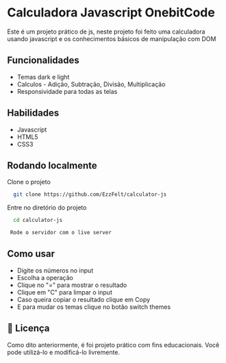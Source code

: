 
# Calculadora Javascript OnebitCode

Este é um projeto prático de js, neste projeto foi feito uma calculadora usando javascript e os conhecimentos básicos de manipulação com DOM




## Funcionalidades

- Temas dark e light
- Calculos - Adição, Subtração, Divisão, Multiplicação
- Responsividade para todas as telas



##  Habilidades
- Javascript
- HTML5
- CSS3


## Rodando localmente

Clone o projeto

```bash
  git clone https://github.com/EzzFelt/calculator-js
```

Entre no diretório do projeto

```bash
  cd calculator-js
```

```bash
 Rode o servidor com o live server
```

## Como usar

- Digite os números no input
- Escolha a operação
- Clique no "=" para mostrar o resultado
- Clique em "C" para limpar o input
- Caso queira copiar o resultado clique em Copy
- E para mudar os temas clique no botão switch themes



## 📜 Licença

Como dito anteriormente, é foi projeto prático com fins educacionais. Você pode utilizá-lo e modificá-lo livremente.

